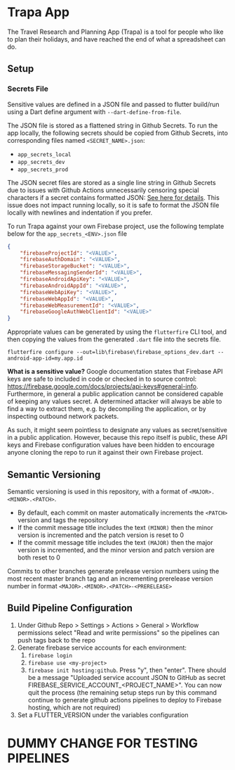 # Trapa App

The Travel Research and Planning App (Trapa) is a tool for people who like to plan their holidays, and have reached the end of what a spreadsheet can do. 

## Setup

### Secrets File
Sensitive values are defined in a JSON file and passed to flutter build/run using a Dart define argument with `--dart-define-from-file`. 

The JSON file is stored as a flattened string in Github Secrets. To run the app locally, the following secrets should be copied from Github Secrets, into corresponding files named `<SECRET_NAME>.json`:
- `app_secrets_local`
- `app_secrets_dev`
- `app_secrets_prod`

The JSON secret files are stored as a single line string in Github Secrets due to issues with Github Actions unnecessarily censoring special characters if a secret contains formatted JSON: [See here for details](https://github.com/google-github-actions/auth/blob/main/docs/TROUBLESHOOTING.md#aggressive--replacement-in-logs). This issue does not impact running locally, so it is safe to format the JSON file locally with newlines and indentation if you prefer. 

To run Trapa against your own Firebase project, use the following template below for the `app_secrets_<ENV>.json` file

```json
{
    "firebaseProjectId": "<VALUE>",
    "firebaseAuthDomain": "<VALUE>",
    "firebaseStorageBucket": "<VALUE>",
    "firebaseMessagingSenderId": "<VALUE>",
    "firebaseAndroidApiKey": "<VALUE>",
    "firebaseAndroidAppId": "<VALUE>",
    "firebaseWebApiKey": "<VALUE>",
    "firebaseWebAppId": "<VALUE>",
    "firebaseWebMeasurementId": "<VALUE>",
    "firebaseGoogleAuthWebClientId": "<VALUE>"
}
```

Appropriate values can be generated by using the `flutterfire` CLI tool, and then copying the values from the generated `.dart` file into the secrets file. 

```
flutterfire configure --out=lib\firebase\firebase_options_dev.dart --android-app-id=my.app.id
```

**What is a sensitive value?**
Google documentation states that Firebase API keys are safe to included in code or checked in to source control: https://firebase.google.com/docs/projects/api-keys#general-info. Furthermore, in general a public application cannot be considered capable of keeping any values secret. A determined attacker will always be able to find a way to extract them, e.g. by decompiling the application, or by inspecting outbound network packets. 

As such, it might seem pointless to designate any values as secret/sensitive in a public application. However, because this repo itself is public, these API keys and Firebase configuration values have been hidden to encourage anyone cloning the repo to run it against their own Firebase project. 



## Semantic Versioning
Semantic versioning is used in this repository, with a format of `<MAJOR>.<MINOR>.<PATCH>`. 
- By default, each commit on master automatically increments the `<PATCH>` version and tags the repository
- If the commit message title includes the text `(MINOR)` then the minor version is incremented and the patch version is reset to 0
- If the commit message title includes the text `(MAJOR)` then the major version is incremented, and the minor version and patch version are both reset to 0 

Commits to other branches generate prelease version numbers using the most recent master branch tag and an incrementing prerelease version number in format `<MAJOR>.<MINOR>.<PATCH>-<PRERELEASE>`




## Build Pipeline Configuration
1. Under Github Repo > Settings > Actions > General > Workflow permissions select "Read and write permissions" so the pipelines can push tags back to the repo
2. Generate firebase service accounts for each environment:
    1. `firebase login`
    2. `firebase use <my-project>`
    3. `firebase init hosting:github`. Press "y", then "enter". There should be a message "Uploaded service account JSON to GitHub as secret FIREBASE_SERVICE_ACCOUNT_<PROJECT_NAME>". You can now quit the process (the remaining setup steps run by this command continue to generate github actions pipelines to deploy to Firebase hosting, which are not required)
3. Set a FLUTTER_VERSION under the variables configuration

# DUMMY CHANGE FOR TESTING PIPELINES